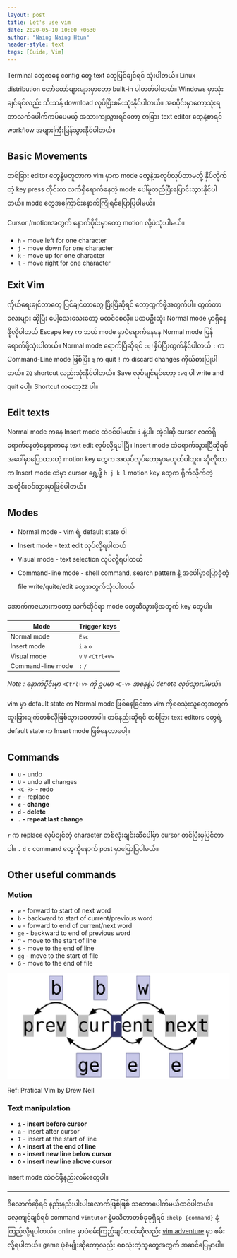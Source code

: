 ```yaml
---
layout: post
title: Let's use vim
date: 2020-05-10 10:00 +0630
author: "Naing Naing Htun"
header-style: text
tags: [Guide, Vim]
---
```


Terminal တွေကနေ config တွေ text တွေပြင်ချင်ရင် သုံးပါတယ်။ Linux distribution တော်တော်များများမှာတော့ built-in ပါတတ်ပါတယ်။ Windows မှာသုံးချင်ရင်လည်း သီးသန့် download လုပ်ပြီးစမ်းသုံးနိုင်ပါတယ်။ အစပိုင်းမှာတော့သုံးရတာလက်ပေါက်ကပ်ပေမယ့် အသားကျသွားရင်တော့ တခြား text editor တွေနဲ့စာရင် workflow အများကြီးမြန်သွားနိုင်ပါတယ်။

## Basic Movements

တစ်ခြား editor တွေနဲ့မတူတာက vim မှာက mode တွေနဲ့အလုပ်လုပ်တာမလို့ နှိပ်လိုက်တဲ့ key press တိုင်းက လက်ရှိရောက်နေတဲ့ mode ပေါ်မူတည်ပြီးပြောင်းသွားနိုင်ပါတယ်။ mode တွေအကြောင်းနောက်ကြုံရင်ပြောပြပါမယ်။ 

Cursor /motionအတွက် နောက်ပိုင်းမှာတော့ motion လို့ပဲသုံးပါမယ်။
-	`h`	-	move left for one character
-	`j`	-	move down for one character
-	`k`	-	move up for one character
-	`l`	-	move right for one character
 
## Exit Vim

ကိုယ်ရေးချင်တာတွေ ပြင်ချင်တာတွေ ပြီးပြီဆိုရင် တော့ထွက်ဖို့အတွက်ပါ။ ထွက်တာလေးများ ဆိုပြီး ပေါ့သေးသေးတော့ မထင်စေလို။
ပထမဦးဆုံး Normal mode မှာရှိနေဖို့လိုပါတယ် Escape key က ဘယ် mode မှာပဲရောက်နေနေ Normal mode ပြန်ရောက်ဖို့သုံးပါတယ်။ Normal mode ရောက်ပြီဆိုရင် `:q!`နှိပ်ပြီးထွက်နိုင်ပါတယ် `:` က Command-Line mode ဖြစ်ပြီး `q` က quit `!` က discard changes ကိုယ်စားပြုပါတယ်။ `ZQ` shortcut လည်းသုံးနိုင်ပါတယ်။
Save လုပ်ချင်ရင်တော့ `:wq` ပါ write and quit ပေါ့။ Shortcut ကတော့`ZZ` ပါ။

## Edit texts

Normal mode ကနေ Insert mode ထဲဝင်ပါမယ်။ `i` နဲ့ပါ။ အဲ့ဒါဆို cursor လက်ရှိရောက်နေတဲ့နေရာကနေ text edit လုပ်လို့ရပါပြီ။ Insert mode ထဲရောက်သွားပြီဆိုရင် အပေါ်မှာပြောထားတဲ့ motion key တွေက အလုပ်လုပ်တော့မှာမဟုတ်ပါဘူး။ ဆိုလိုတာက Insert mode ထဲမှာ cursor ရွှေ့ဖို့ `h j k l` motion key တွေက ရိုက်လိုက်တဲ့အတိုင်းဝင်သွားမှာဖြစ်ပါတယ်။

## Modes

-	Normal mode - vim ရဲ့ default state ပါ
-	Insert mode - text edit လုပ်လို့ရပါတယ်
-	Visual mode - text selection လုပ်လို့ရပါတယ် 
-	Command-line mode - shell command, search pattern နဲ့ အပေါ်မှာပြောခဲ့တဲ့ file write/quite/edit တွေအတွက်သုံးပါတယ်

အောက်ကဇယားကတော့ သက်ဆိုင်ရာ mode တွေဆီသွားဖို့အတွက် key တွေပါ။

|Mode	|Trigger keys  |
|--|--|
|Normal mode|`Esc`  |
|Insert mode|`i` `a` `o`|
|Visual mode|`v` `V` `<Ctrl+v>`|
|Command-line mode|`:` `/`|

*Note	:	နောက်ပိုင်းမှာ `<Ctrl+v>` ကို ဥပမာ `<C-v>` အနေနဲ့ပဲ denote လုပ်သွားပါမယ်။*

vim မှာ default state က Normal mode ဖြစ်နေခြင်းက vim ကိုစစသုံးသူတွေအတွက် ထူးခြားချက်တစ်လိုဖြစ်သွားစေတာပါ။ တစ်နည်းဆိုရင် တစ်ခြား text editors တွေရဲ့ default state က Insert mode ဖြစ်နေတာပေါ့။

## Commands

-	`u`	-	undo
-	`U`	-	undo all changes
-	`<C-R>`	-	redo
-	`r`	-	replace
-	**`c`	-	change**
-	**`d`	-	delete**
-	**`.`	-	repeat last change**

`r` က replace လုပ်ချင်တဲ့ character တစ်လုံးချင်းဆီပေါ်မှာ cursor တင်ပြီးမှပြင်တာပါ။
`.` `d` `c` command တွေကိုနောက် post မှာပြောပြပါမယ်။

## Other useful commands

### Motion

-	`w`	-	forward to start of next word
-	`b`	-	backward to start of current/previous word
-	`e`	-	forward to end of current/next word
-	`ge`	-	backward to end of previous word
-	`^`	-	move to the start of line 
-	`$`	-	move to the end of line
-	`gg`	-	move to the start of file
-	`G`	-	move to the end of file

![](/img/post-content-vim.jpg)

Ref: Pratical Vim by Drew Neil

### Text manipulation

-	**`i`	-	insert before cursor**
-	`a`	-	insert after cursor
-	`I`	-	insert at the start of line
-	**`A` 	-	insert at the end of line**
-	**`o` 	-	insert new line below cursor**
-	**`O`	-	insert new line above cursor**
 
 Insert mode ထဲဝင်ဖို့နည်းလမ်းတွေပါ။
 
---

ဒီလောက်ဆိုရင် နည်းနည်းပါးပါးလောက်ဖြစ်ဖြစ် သဘောပေါက်မယ်ထင်ပါတယ်။ လေ့ကျင့်ချင်ရင် command `vimtutor` နဲ့မသိတာတစ်ခုခုရှိရင် `:help {command}` နဲ့ကြည့်လို့ရပါတယ်။ online မှာပဲစမ်းကြည့်ချင်တယ်ဆိုလည်း
[vim adventure](https://vim-adventures.com/) မှာ စမ်းလို့ရပါတယ်။ game ပုံစံမျိုးဆိုတော့လည်း စစသုံးတဲ့သူတွေအတွက် အဆင်ပြေမှာပါ။
